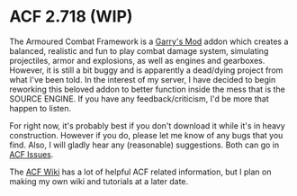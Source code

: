 # ACF 2.718 (WIP)

The Armoured Combat Framework is a [Garry's Mod][] addon which creates a balanced, realistic and fun to play combat damage system, simulating projectiles, armor and explosions, as well as engines and gearboxes. However, it is still a bit buggy and is apparently a dead/dying project from what I've been told. In the interest of my server, I have decided to begin reworking this beloved addon to better function inside the mess that is the SOURCE ENGINE. If you have any feedback/criticism, I'd be more that happen to listen.

For right now, it's probably best if you don't download it while it's in heavy construction. However if you do, please let me know of any bugs that you find. Also, I will gladly hear any (reasonable) suggestions. Both can go in [ACF Issues][].

The [ACF Wiki][] has a lot of helpful ACF related information, but I plan on making my own wiki and tutorials at a later date.
  
[Garry's Mod]: <http://garrysmod.com/>
[ACF Issues]: <https://github.com/C3RV0/ACF/issues>
[ACF Wiki]: <https://github.com/nrlulz/ACF/wiki>
